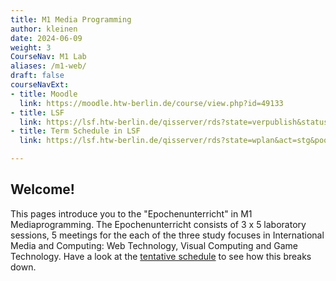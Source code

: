 ```yaml
---
title: M1 Media Programming
author: kleinen
date: 2024-06-09
weight: 3
CourseNav: M1 Lab
aliases: /m1-web/
draft: false
courseNavExt:
- title: Moodle
  link: https://moodle.htw-berlin.de/course/view.php?id=49133
- title: LSF
  link: https://lsf.htw-berlin.de/qisserver/rds?state=verpublish&status=init&vmfile=no&publishid=204497&moduleCall=webInfo&publishConfFile=webInfo&publishSubDir=veranstaltung
- title: Term Schedule in LSF
  link: https://lsf.htw-berlin.de/qisserver/rds?state=wplan&act=stg&pool=stg&P.subc=plan&k_abstgv.abstgvnr=312&idcol=k_abstgv.abstgvnr&idval=312&k_abstgv.dtxt=internationale&r_zuordabstgv.semvonint=1&r_zuordabstgv.sembisint=4&purge=n&getglobal=n&text=Internationale+Medieninformatik+%28M%29%2C+Pr%C3%BCfungsOrdnung+20162

---
```


## Welcome!

This pages introduce you to the "Epochenunterricht" in M1 Mediaprogramming.
The Epochenunterricht consists of 3 x 5 laboratory sessions, 5 meetings
for the each of the three study
focuses in International Media and Computing: Web Technology,
Visual Computing and Game Technology.
Have a look at the [tentative schedule](schedule) to
see how this breaks down.
